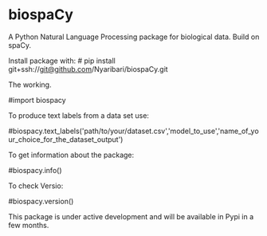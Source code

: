 # biospaCy

A Python Natural Language Processing package for biological data. Build on spaCy.

Install package with:  # pip install git+ssh://git@github.com/Nyaribari/biospaCy.git

The working.

#import biospacy

To produce text labels from a data set use:

#biospacy.text_labels('path/to/your/dataset.csv','model_to_use','name_of_your_choice_for_the_dataset_output')

To get information about the package:

#biospacy.info()

To check Versio:

#biospacy.version()


This package is under active development and will be available in Pypi in a few months.
